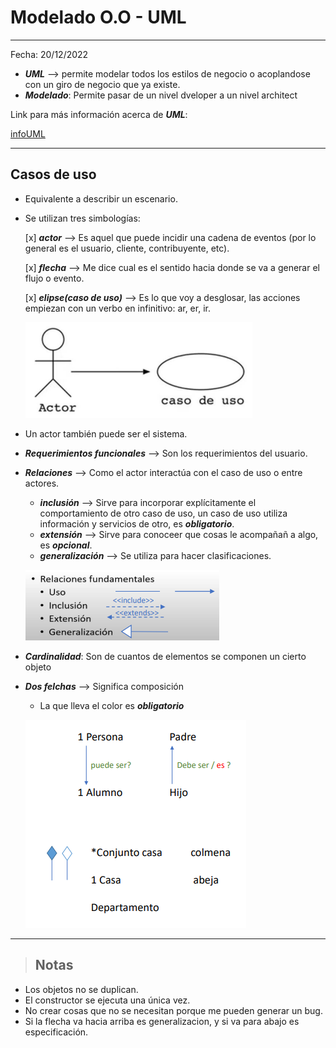 # Modelado O.O - UML

---
Fecha: 20/12/2022

+ ***UML*** --> permite modelar todos los estilos de negocio o acoplandose con un giro de negocio que ya existe.
+ ***Modelado***: Permite pasar de un nivel dveloper a un nivel architect

Link para más información acerca de ***UML***:

[infoUML](https://www.lucidchart.com/pages/es/que-es-el-lenguaje-unificado-de-modelado-uml)

---

## Casos de uso

+ Equivalente a describir un escenario.
+ Se utilizan tres simbologías: 

   [x] ***actor*** --> Es aquel que puede incidir una cadena de eventos (por lo general es el usuario, cliente, contribuyente, etc).

   [x] ***flecha*** --> Me dice cual es el sentido hacia donde se va a generar el flujo o evento.

   [x] ***elipse(caso de uso)*** --> Es lo que voy a desglosar, las acciones empiezan con un verbo en infinitivo: ar, er, ir.

   ![Componentes](casodeUso.png)

+ Un actor también puede ser el sistema.
+ ***Requerimientos funcionales*** --> Son los requerimientos del usuario.
+ ***Relaciones*** --> Como el actor interactúa con el caso de uso o entre actores.
   + ***inclusión*** --> Sirve para incorporar explícitamente el comportamiento de otro caso de uso, un caso de uso utiliza información y servicios de otro, es ***obligatorio***.
   + ***extensión*** --> Sirve para conoceer que cosas le acompañañ a algo, es ***opcional***.
   + ***generalización*** --> Se utiliza para hacer clasificaciones.

  ![relaciones](relaciones.png)

+ ***Cardinalidad***: Son de cuantos de elementos se componen un cierto objeto
+ ***Dos felchas*** --> Significa composición
  + La que lleva el color es ***obligatorio***
  
   ![flechas](casoUso.png)

---
> ## Notas

+ Los objetos no se duplican.
+ El constructor se ejecuta una única vez.
+ No crear cosas que no se necesitan porque me pueden generar un bug.
+ Si la flecha va hacia arriba es generalizacion, y si va para abajo es especificación.


